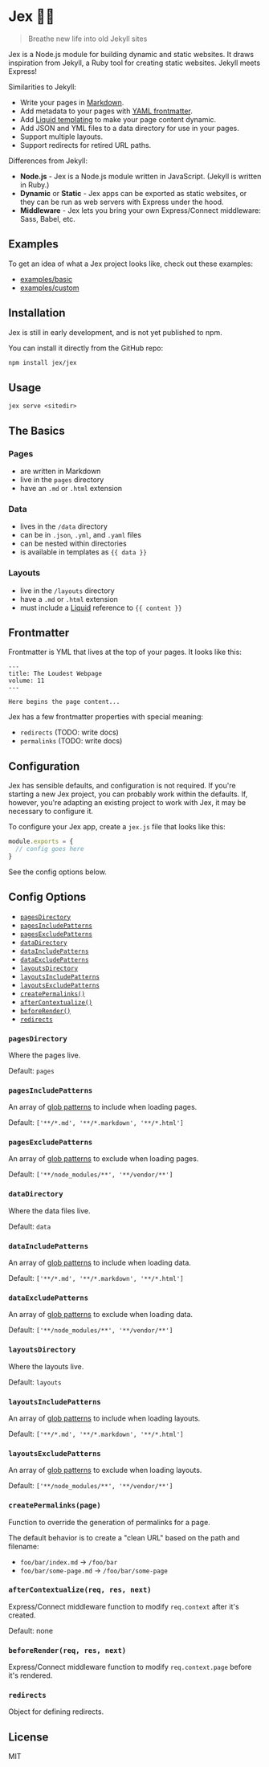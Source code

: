 # Jex 🐢🚀 

> Breathe new life into old Jekyll sites

Jex is a Node.js module for building dynamic and static websites. It draws 
inspiration from Jekyll, a Ruby tool for creating static websites. Jekyll meets 
Express! 

Similarities to Jekyll:

- Write your pages in [Markdown](https://en.wikipedia.org/wiki/Markdown).
- Add metadata to your pages with [YAML frontmatter](https://jekyllrb.com/docs/front-matter/).
- Add [Liquid templating](https://shopify.github.io/liquid/) to make your page content dynamic.
- Add JSON and YML files to a data directory for use in your pages.
- Support multiple layouts.
- Support redirects for retired URL paths.

Differences from Jekyll:

- **Node.js** - Jex is a Node.js module written in JavaScript. (Jekyll is written in Ruby.)
- **Dynamic** or **Static** - Jex apps can be exported as static websites, or they can be run as web servers with Express under the hood.
- **Middleware** - Jex lets you bring your own Express/Connect middleware: Sass, Babel, etc.

## Examples

To get an idea of what a Jex project looks like, check out these examples:

- [examples/basic](examples/basic) 
- [examples/custom](examples/custom)

## Installation

Jex is still in early development, and is not yet published to npm.

You can install it directly from the GitHub repo:

```sh
npm install jex/jex
```

## Usage

```
jex serve <sitedir>
```

## The Basics


### Pages

- are written in Markdown
- live in the `pages` directory
- have an `.md` or `.html` extension

### Data

- lives in the `/data` directory
- can be in `.json`, `.yml`, and `.yaml` files
- can be nested within directories
- is available in templates as `{{ data }}`

### Layouts

- live in the `/layouts` directory
- have a `.md` or `.html` extension
- must include a [Liquid] reference to `{{ content }}`

## Frontmatter

Frontmatter is YML that lives at the top of your pages. It looks like this:

```
---
title: The Loudest Webpage
volume: 11
---

Here begins the page content...
```

Jex has a few frontmatter properties with special meaning:

- `redirects` (TODO: write docs)
- `permalinks` (TODO: write docs)

## Configuration

Jex has sensible defaults, and configuration is not required. If you're 
starting a new Jex project, you can probably work within the defaults. 
If, however, you're adapting an existing project to work with Jex,
it may be necessary to configure it.

To configure your Jex app, create a `jex.js` file that looks like this:

```js
module.exports = {
  // config goes here
}
```

See the config options below.

## Config Options

- [`pagesDirectory`](#pagesdirectory)
- [`pagesIncludePatterns`](#pagesincludepatterns)
- [`pagesExcludePatterns`](#pagesexcludepatterns)
- [`dataDirectory`](#datadirectory)
- [`dataIncludePatterns`](#dataincludepatterns)
- [`dataExcludePatterns`](#dataexcludepatterns)
- [`layoutsDirectory`](#layoutsdirectory)
- [`layoutsIncludePatterns`](#layoutsincludepatterns)
- [`layoutsExcludePatterns`](#layoutsexcludepatterns)
- [`createPermalinks()`](#createpermalinkspage)
- [`afterContextualize()`](#aftercontextualizereq-res-next)
- [`beforeRender()`](#beforerenderreq-res-next)
- [`redirects`](#redirects)

### `pagesDirectory`

Where the pages live.

Default: `pages`

### `pagesIncludePatterns`

An array of [glob patterns] to include when loading pages.

Default: `['**/*.md', '**/*.markdown', '**/*.html']`

### `pagesExcludePatterns`

An array of [glob patterns] to exclude when loading pages.

Default: `['**/node_modules/**', '**/vendor/**']`

### `dataDirectory`

Where the data files live.

Default: `data`

### `dataIncludePatterns`

An array of [glob patterns] to include when loading data.

Default: `['**/*.md', '**/*.markdown', '**/*.html']`

### `dataExcludePatterns`

An array of [glob patterns] to exclude when loading data.

Default: `['**/node_modules/**', '**/vendor/**']`

### `layoutsDirectory`

Where the layouts live.

Default: `layouts`

### `layoutsIncludePatterns`

An array of [glob patterns] to include when loading layouts.

Default: `['**/*.md', '**/*.markdown', '**/*.html']`

### `layoutsExcludePatterns`

An array of [glob patterns] to exclude when loading layouts.

Default: `['**/node_modules/**', '**/vendor/**']`


### `createPermalinks(page)`

Function to override the generation of permalinks for a page.

The default behavior is to create a "clean URL" based on the path and filename:

- `foo/bar/index.md` -> `/foo/bar`
- `foo/bar/some-page.md` -> `/foo/bar/some-page`

### `afterContextualize(req, res, next)`

Express/Connect middleware function to modify `req.context` after it's created.

Default: none

### `beforeRender(req, res, next)`

Express/Connect middleware function to modify `req.context.page` before it's rendered.

### `redirects`

Object for defining redirects.

## License

MIT


[glob patterns]: https://en.wikipedia.org/wiki/Glob_(programming)
[Liquid]: https://shopify.github.io/liquid/